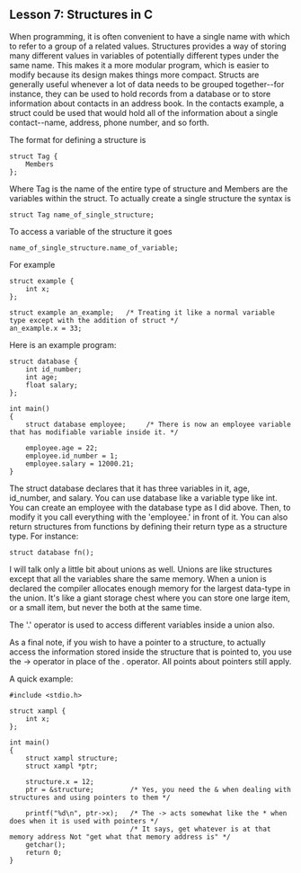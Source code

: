 
## Lesson 7: Structures in C

When programming, it is often convenient to have a single name with which to refer to a group of a related values. Structures provides a way of storing many different values in variables of potentially different types under the same name. This makes it a more modular program, which is easier to modify because its design makes things more compact. Structs are generally useful whenever a lot of data needs to be grouped together--for instance, they can be used to hold records from a database or to store information about contacts in an address book. In the contacts example, a struct could be used that would hold all of the information about a single contact--name, address, phone number, and so forth.

The format for defining a structure is

```
struct Tag {
    Members
};
```

Where Tag is the name of the entire type of structure and Members are the variables within the struct. To actually create a single structure the syntax is

```
struct Tag name_of_single_structure;
```

To access a variable of the structure it goes

```
name_of_single_structure.name_of_variable;
```

For example

```
struct example {
    int x;
};

struct example an_example;   /* Treating it like a normal variable type except with the addition of struct */
an_example.x = 33;
```

Here is an example program:

```
struct database {
    int id_number;
    int age;
    float salary;
};

int main()
{
    struct database employee;     /* There is now an employee variable that has modifiable variable inside it. */

    employee.age = 22;
    employee.id_number = 1;
    employee.salary = 12000.21;
}
```

The struct database declares that it has three variables in it, age, id_number, and salary. You can use database like a variable type like int. You can create an employee with the database type as I did above. Then, to modify it you call everything with the 'employee.' in front of it. You can also return structures from functions by defining their return type as a structure type. For instance:

```
struct database fn();
```

I will talk only a little bit about unions as well. Unions are like structures except that all the variables share the same memory. When a union is declared the compiler allocates enough memory for the largest data-type in the union. It's like a giant storage chest where you can store one large item, or a small item, but never the both at the same time.

The '.' operator is used to access different variables inside a union also.

As a final note, if you wish to have a pointer to a structure, to actually access the information stored inside the structure that is pointed to, you use the -> operator in place of the . operator. All points about pointers still apply.

A quick example:

```
#include <stdio.h>

struct xampl {
    int x;
};

int main()
{
    struct xampl structure;
    struct xampl *ptr;

    structure.x = 12;
    ptr = &structure;         /* Yes, you need the & when dealing with structures and using pointers to them */

    printf("%d\n", ptr->x);   /* The -> acts somewhat like the * when does when it is used with pointers */
                              /* It says, get whatever is at that memory address Not "get what that memory address is" */
    getchar();
    return 0;
}
```
